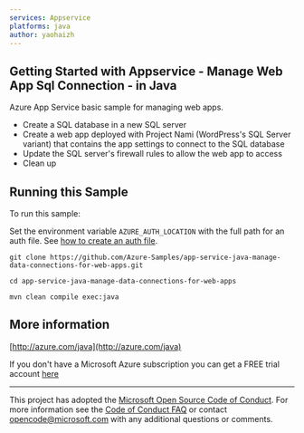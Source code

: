 ```yaml
---
services: Appservice
platforms: java
author: yaohaizh
---
```


## Getting Started with Appservice - Manage Web App Sql Connection - in Java ##


  Azure App Service basic sample for managing web apps.
   - Create a SQL database in a new SQL server
   - Create a web app deployed with Project Nami (WordPress's SQL Server variant)
       that contains the app settings to connect to the SQL database
   - Update the SQL server's firewall rules to allow the web app to access
   - Clean up
 

## Running this Sample ##

To run this sample:

Set the environment variable `AZURE_AUTH_LOCATION` with the full path for an auth file. See [how to create an auth file](https://github.com/Azure/azure-libraries-for-java/blob/master/AUTH.md).

    git clone https://github.com/Azure-Samples/app-service-java-manage-data-connections-for-web-apps.git

    cd app-service-java-manage-data-connections-for-web-apps

    mvn clean compile exec:java

## More information ##

[http://azure.com/java](http://azure.com/java)

If you don't have a Microsoft Azure subscription you can get a FREE trial account [here](http://go.microsoft.com/fwlink/?LinkId=330212)

---

This project has adopted the [Microsoft Open Source Code of Conduct](https://opensource.microsoft.com/codeofconduct/). For more information see the [Code of Conduct FAQ](https://opensource.microsoft.com/codeofconduct/faq/) or contact [opencode@microsoft.com](mailto:opencode@microsoft.com) with any additional questions or comments.